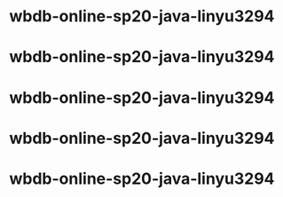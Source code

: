 # wbdb-online-sp20-java-linyu3294
# wbdb-online-sp20-java-linyu3294
# wbdb-online-sp20-java-linyu3294
# wbdb-online-sp20-java-linyu3294
# wbdb-online-sp20-java-linyu3294
